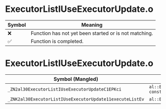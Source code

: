 # ExecutorListIUseExecutorUpdate.o
| Symbol | Meaning 
| ------------- | ------------- 
| :x: | Function has not yet been started or is not matching. 
| :white_check_mark: | Function is completed. 


# ExecutorListIUseExecutorUpdate.o
| Symbol (Mangled) | Symbol (Demangled) | Decompiled? |
| ------------- |  ------------- | ------------- |
| `_ZN2al30ExecutorListIUseExecutorUpdateC1EPKci` | `al::ExecutorListIUseExecutorUpdate::ExecutorListIUseExecutorUpdate(char const*,int)` | :x: |
| `_ZNK2al30ExecutorListIUseExecutorUpdate11executeListEv` | `al::ExecutorListIUseExecutorUpdate::executeList(void)const` | :x: |

